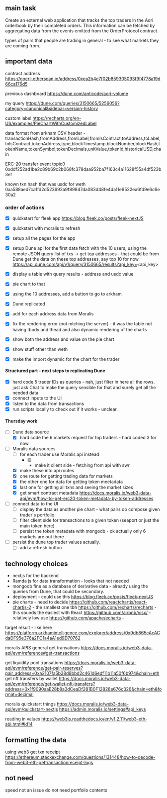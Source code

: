 
## main task
Create an external web application that tracks the top traders in the Aori orderbook by their completed orders. This information can be fetched by aggregating data from the events emitted from the OrderProtocol contract.	

types of pairs that people are trading in general - to see what markets they are coming from.

## important data
contract address
https://goerli.etherscan.io/address/0xea2b4e7f02b859305093f9f4778a19d66ca176d5

previous dashboard
https://dune.com/anticode/aori-volume

my query
https://dune.com/queries/3150665/5256056?category=canonical&sidebar=version-history

custom label
https://recharts.org/en-US/examples/PieChartWithCustomizedLabel

data format from arkham
CSV header - transactionHash,fromAddress,fromLabel,fromIsContract,toAddress,toLabel,toIsContract,tokenAddress,type,blockTimestamp,blockNumber,blockHash,tokenName,tokenSymbol,tokenDecimals,unitValue,tokenId,historicalUSD,chain

ERC-20 transfer event topic0
0xddf252ad1be2c89b69c2b068fc378daa952ba7f163c4a11628f55a4df523b3ef

known txn hash that was usdc for weth
0xa588aed7ca1fd2d523692a9f89947da083d48fe4da11e9522ea6fd9e6c6e30a2

### order of actions
- [x] quickstart for fleek app https://blog.fleek.co/posts/fleek-nextJS
- [x] quickstart with moralis to refresh 
- [x] setup all the pages for the app
- [x] setup Dune api for the first data fetch with the 10 users, using the remote JSON query
list of txs -> get top addresses - that could be from Dune 
get the data on these top addresses, say top 10 for now
https://api.dune.com/api/v1/query/3150665/results?api_key=<api_key>

- [x] display a table with query results - address and usdc value
- [x] pie chart to that 
- [x] using the 10 addresses, add a button to go to arkham
- [x] Dune replicated
- [x] add for each address data from Moralis

- [x] fix the rendering error (not mtching the server) - it was the table not having tbody and thead and also dynamic rendering of the charts
- [x] show both the address and value on the pie chart
- [x] show stuff other than weth
- [x] make the import dynamic for the chart for the trader

#### Structured part -  next steps to replicating Dune
- [x] hard code 5 trader IDs as queries - nah, just filter in here all the rows. just ask Chat to make the query sensible for that and surely get all the needed data
- [x] connect inputs to the UI
- [x] listen to the data from transactions 
- [x] run scripts locally to check out if it works - unclear. 

#### Thursday work
- [ ] Dune data source
  - [x] hard code the 6 markets request for top traders - hard coded 3 for now
- [ ] Moralis data sources
  - [ ] for each trader use Moralis api instead 
    - [x] - make it client side - fetching from api with swr
  - [x] make these into api routes 
  - [x] one route for getting trading data for markets
  - [x] the other one for data for getting token meetadata
  - [x] last one for getting all txns and seeing the market sizes
  - [x] get smart contract metadata https://docs.moralis.io/web3-data-api/evm/how-to-get-erc20-token-metadata-by-token-addresses
- [ ] connect data to the UI
  - [ ] display the data as another pie chart - what pairs do compose given trader's portfolio.
  - [ ] filter client side for transactions to a given token (seaport or just the main token here)
  - [ ] persist the token metadata with mongodb - ok actually only 6 markets are out there
- [ ] persist the dune top trader values actually. 
  - [ ] add a refresh button 

## technology choices
- nextjs for the backend
- Ramda js for data transformation - looks that not needed
- mongodb fine as a database of derivative data - already using the queries from Dune, that could be secondary.
- deployment - could use this https://blog.fleek.co/posts/fleek-nextJS
-  pie charts - need to decide 
https://github.com/reactchartjs/react-chartjs-2 - the smallest one tbh
https://github.com/recharts/recharts - this sounds the easiest with React
https://github.com/airbnb/visx/ - relatively low use
https://github.com/apache/echarts - 

target result - like here https://platform.arkhamintelligence.com/explorer/address/0x9db865cAcACdaDF95e376a2FC1a4aA1ed9D70762

moralis APIS
general get transations
https://docs.moralis.io/web3-data-api/evm/reference#get-transactions

get liquidity pool transations
https://docs.moralis.io/web3-data-api/evm/reference/get-pair-reserves?pair_address=0xa2107fa5b38d9bbd2c461d6edf11b11a50f6b974&chain=eth
get nft transfers by wallet
https://docs.moralis.io/web3-data-api/evm/reference/get-wallet-nft-transfers?address=0x1f9090aaE28b8a3dCeaDf281B0F12828e676c326&chain=eth&format=decimal

moralis quickstart things
https://docs.moralis.io/web3-data-api/evm/quickstart-nextjs
https://admin.moralis.io/settings#api_keys

reading in values
https://web3js.readthedocs.io/en/v1.2.11/web3-eth-abi.html#id14 

## formatting the data
using web3 get txn receipt
https://ethereum.stackexchange.com/questions/131448/how-to-decode-from-web3-eth-gettransactionreceipt-logs

## not need
speed not an issue
do not need portfolio contents
